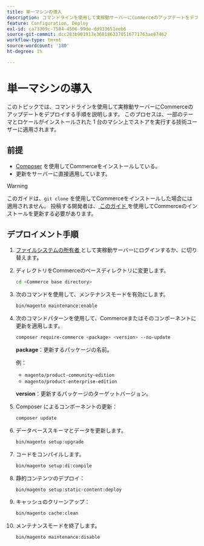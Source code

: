 ```yaml
---
title: 単一マシンの導入
description: コマンドラインを使用して実稼動サーバーにCommerceのアップデートをデプロイする方法を説明します。
feature: Configuration, Deploy
exl-id: ca73309c-7584-4506-99de-dd933651eeb6
source-git-commit: dcc283b901917e3681863370516771763ae87462
workflow-type: tm+mt
source-wordcount: '180'
ht-degree: 1%

---
```


# 単一マシンの導入

このトピックでは、コマンドラインを使用して実稼動サーバーにCommerceのアップデートをデプロイする手順を説明します。 このプロセスは、一部のテーマとロケールがインストールされた 1 台のマシン上でストアを実行する技術ユーザーに適用されます。

## 前提

- [Composer](../../installation/composer.md) を使用してCommerceをインストールしている。
- 更新をサーバーに直接適用しています。

>[!WARNING]
>
>このガイドは、`git clone` を使用してCommerceをインストールした場合には適用されません。
>投稿する開発者は、[ このガイド ][install] を使用してCommerceのインストールを更新する必要があります。

## デプロイメント手順

1. [ ファイルシステムの所有者 ](../../installation/prerequisites/file-system/overview.md) として実稼動サーバーにログインするか、に切り替えます。

1. ディレクトリをCommerceのベースディレクトリに変更します。

   ```bash
   cd <Commerce base directory>
   ```

1. 次のコマンドを使用して、メンテナンスモードを有効にします。

   ```bash
   bin/magento maintenance:enable
   ```

1. 次のコマンドパターンを使用して、Commerceまたはそのコンポーネントに更新を適用します。

   ```bash
   composer require-commerce <package> <version> --no-update
   ```

   **package**：更新するパッケージの名前。

   例：

   - `magento/product-community-edition`
   - `magento/product-enterprise-edition`

   **version**：更新するパッケージのターゲットバージョン。

1. Composer によるコンポーネントの更新：

   ```bash
   composer update
   ```

1. データベーススキーマとデータを更新します。

   ```bash
   bin/magento setup:upgrade
   ```

1. コードをコンパイルします。

   ```bash
   bin/magento setup:di:compile
   ```

1. 静的コンテンツのデプロイ：

   ```bash
   bin/magento setup:static-content:deploy
   ```

1. キャッシュのクリーンアップ：

   ```bash
   bin/magento cache:clean
   ```

1. メンテナンスモードを終了します。

   ```bash
   bin/magento maintenance:disable
   ```

<!-- link definitions -->

[install]: https://developer.adobe.com/commerce/contributor/guides/install/update-dependencies/
